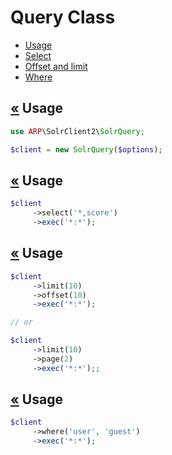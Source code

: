 # Query Class
* [Usage](doc/query.md#usage)
* [Select](doc/query.md#select)
* [Offset and limit](doc/query.md#offset)
* [Where](doc/query.md#where)

## <a href="../README.md">&laquo;</a> <a name="usage"></a>Usage
```php
use ARP\SolrClient2\SolrQuery; 

$client = new SolrQuery($options);
```

## <a href="../README.md">&laquo;</a> <a name="select"></a>Usage
```php
$client
     ->select('*,score')
     ->exec('*:*');
```

## <a href="../README.md">&laquo;</a> <a name="offset"></a>Usage
```php
$client
     ->limit(10)
     ->offset(10)
     ->exec('*:*');

// or

$client
     ->limit(10)
     ->page(2)
     ->exec('*:*');;
```

## <a href="../README.md">&laquo;</a> <a name="where"></a>Usage
```php
$client
     ->where('user', 'guest')
     ->exec('*:*');
```
